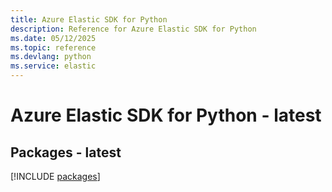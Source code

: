 ```yaml
---
title: Azure Elastic SDK for Python
description: Reference for Azure Elastic SDK for Python
ms.date: 05/12/2025
ms.topic: reference
ms.devlang: python
ms.service: elastic
---
```

# Azure Elastic SDK for Python - latest
## Packages - latest
[!INCLUDE [packages](elastic-index.md)]